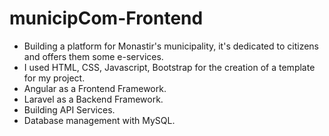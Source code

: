 # municipCom-Frontend
- Building a platform for Monastir's municipality, it's dedicated to citizens and offers them some e-services.
- I used HTML, CSS, Javascript, Bootstrap for the creation of a template for my project.
- Angular as a Frontend Framework.
- Laravel as a Backend Framework.
- Building API Services.
- Database management with MySQL.
